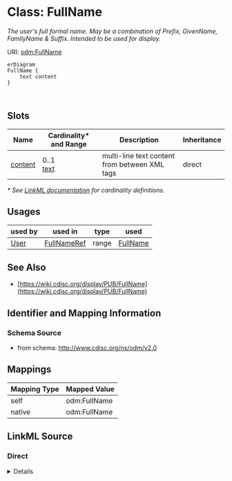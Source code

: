 # Class: FullName

_The user's full formal name. May be a combination of Prefix, GivenName, FamilyName & Suffix. Intended to be used for display._




URI: [odm:FullName](http://www.cdisc.org/ns/odm/v2.0/FullName)


```mermaid
erDiagram
FullName {
    text content  
}



```



<!-- no inheritance hierarchy -->


## Slots

| Name | Cardinality* and Range | Description | Inheritance |
| ---  | --- | --- | --- |
| [content](content.md) | 0..1 <br/> [text](text.md) | multi-line text content from between XML tags | direct |

_* See [LinkML documentation](https://linkml.io/linkml/schemas/slots.html#slot-cardinality) for cardinality definitions._




## Usages

| used by | used in | type | used |
| ---  | --- | --- | --- |
| [User](User.md) | [FullNameRef](FullNameRef.md) | range | [FullName](FullName.md) |






## See Also

* [https://wiki.cdisc.org/display/PUB/FullName](https://wiki.cdisc.org/display/PUB/FullName)

## Identifier and Mapping Information







### Schema Source


* from schema: http://www.cdisc.org/ns/odm/v2.0





## Mappings

| Mapping Type | Mapped Value |
| ---  | ---  |
| self | odm:FullName |
| native | odm:FullName |





## LinkML Source

<!-- TODO: investigate https://stackoverflow.com/questions/37606292/how-to-create-tabbed-code-blocks-in-mkdocs-or-sphinx -->

### Direct

<details>
```yaml
name: FullName
description: The user's full formal name. May be a combination of Prefix, GivenName,
  FamilyName & Suffix. Intended to be used for display.
from_schema: http://www.cdisc.org/ns/odm/v2.0
see_also:
- https://wiki.cdisc.org/display/PUB/FullName
rank: 1000
slots:
- content
slot_usage:
  content:
    name: content
    domain_of:
    - TranslatedText
    - Title
    - CheckValue
    - Code
    - WorkflowEnd
    - UserName
    - Prefix
    - Suffix
    - FullName
    - GivenName
    - FamilyName
    - StreetName
    - HouseNumber
    - City
    - StateProv
    - Country
    - PostalCode
    - OtherText
    - Meaning
    - LegalReason
    - DateTimeStamp
    - ReasonForChange
    - SourceID
    - FlagValue
    - FlagType
    - Value
    range: text
class_uri: odm:FullName

```
</details>

### Induced

<details>
```yaml
name: FullName
description: The user's full formal name. May be a combination of Prefix, GivenName,
  FamilyName & Suffix. Intended to be used for display.
from_schema: http://www.cdisc.org/ns/odm/v2.0
see_also:
- https://wiki.cdisc.org/display/PUB/FullName
rank: 1000
slot_usage:
  content:
    name: content
    domain_of:
    - TranslatedText
    - Title
    - CheckValue
    - Code
    - WorkflowEnd
    - UserName
    - Prefix
    - Suffix
    - FullName
    - GivenName
    - FamilyName
    - StreetName
    - HouseNumber
    - City
    - StateProv
    - Country
    - PostalCode
    - OtherText
    - Meaning
    - LegalReason
    - DateTimeStamp
    - ReasonForChange
    - SourceID
    - FlagValue
    - FlagType
    - Value
    range: text
attributes:
  content:
    name: content
    description: multi-line text content from between XML tags
    from_schema: http://www.cdisc.org/ns/odm/v2.0
    rank: 1000
    alias: content
    owner: FullName
    domain_of:
    - TranslatedText
    - Title
    - CheckValue
    - Code
    - WorkflowEnd
    - UserName
    - Prefix
    - Suffix
    - FullName
    - GivenName
    - FamilyName
    - StreetName
    - HouseNumber
    - City
    - StateProv
    - Country
    - PostalCode
    - OtherText
    - Meaning
    - LegalReason
    - DateTimeStamp
    - ReasonForChange
    - SourceID
    - FlagValue
    - FlagType
    - Value
    range: text
    inlined: true
class_uri: odm:FullName

```
</details>